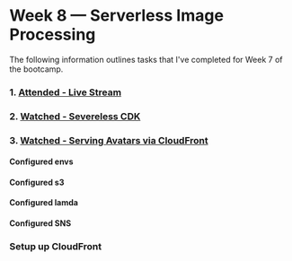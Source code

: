 # Week 8 — Serverless Image Processing

The following information outlines tasks that I've completed for Week 7 of the bootcamp. 

### 1. [Attended - Live Stream](https://www.youtube.com/watch?v=YiSNlK4bk90&list=PLBfufR7vyJJ7k25byhRXJldB5AiwgNnWv)  
### 2. [Watched - Severeless CDK](https://www.youtube.com/watch?v=jyUpZP2knBI)  
### 3. [Watched - Serving Avatars via CloudFront](https://www.youtube.com/watch?v=Hl5XVb7dL6I&t)

#### Configured envs

#### Configured s3

#### Configured lamda

#### Configured SNS

### Setup up CloudFront
